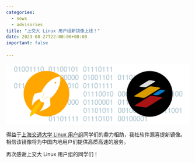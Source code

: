 ```yaml
---
categories:
  - news
  - advisories
title: "上交大 Linux 用户组新镜像上线！"
date: 2023-08-27T22:00:00+08:00
important: false

---
```


![上交大镜像上线！](https://raw.githubusercontent.com/AOSC-Dev/newsroom/master/special-issue/20230827/imgs/new-mirror-sjtug.png)

得益于[上海交通大学 Linux 用户组](https://sjtug.org/)同学们的鼎力相助，我社软件源喜提新镜像。相信该镜像将为中国内地用户们提供高质高速的服务。

再次感谢上交大 Linux 用户组的同学们！
